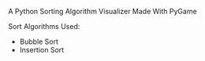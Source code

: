 A Python Sorting Algorithm Visualizer Made With PyGame

Sort Algorithms Used:
- Bubble Sort
- Insertion Sort
